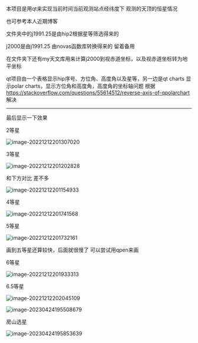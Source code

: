本项目是用qt来实现当前时间当前观测站点经纬度下 观测的天顶的恒星情况

也可参考本人近期博客

文件夹中的j1991.25是由hip2根据星等筛选得来的

j2000是由j1991.25 由novas函数库转换得来的 留着备用

在文件夹下还有my天文库用来计算j2000到视赤道坐标，以及视赤道坐标转为地平坐标



qt项目由一个表格显示hip序号、方位角、高度角以及星等，另一边是qt charts 显示polar charts，显示方位角和高度角，高度角的坐标轴问题 根据 https://stackoverflow.com/questions/55614512/reverse-axis-of-qpolarchart 解决



---

最后显示一下效果



2等星

![image-20221212201307020](https://images-1312692717.cos.ap-nanjing.myqcloud.com/img/image-20221212201307020.png)

3等星

![image-20221212201202828](https://images-1312692717.cos.ap-nanjing.myqcloud.com/img/image-20221212201202828.png)

和下方对比 差不多

![image-20221212201154933](https://images-1312692717.cos.ap-nanjing.myqcloud.com/img/image-20221212201154933.png)

4等星

![image-20221212201741568](https://images-1312692717.cos.ap-nanjing.myqcloud.com/img/image-20221212201741568.png)

5等星

![image-20221212201732161](https://images-1312692717.cos.ap-nanjing.myqcloud.com/img/image-20221212201732161.png)

画到五等星还算较快，后面就很慢了 可以尝试用qpen来画

6等星

![image-20221212201933313](https://images-1312692717.cos.ap-nanjing.myqcloud.com/img/image-20221212201933313.png)

6.5等星

![image-20221212202045109](https://images-1312692717.cos.ap-nanjing.myqcloud.com/img/image-20221212202045109.png)

![image-20230424195508679](https://images-1312692717.cos.ap-nanjing.myqcloud.com/img/image-20230424195508679.png)

房山选星

![image-20230424195853639](https://images-1312692717.cos.ap-nanjing.myqcloud.com/img/image-20230424195853639.png)